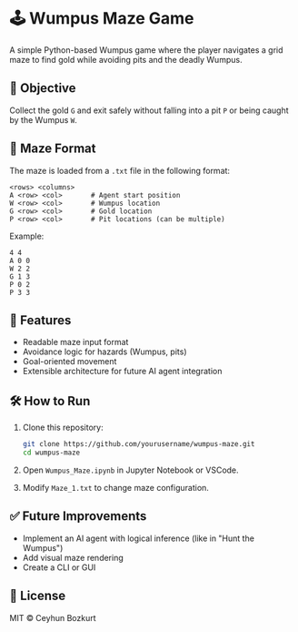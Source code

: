 # 🕹️ Wumpus Maze Game

A simple Python-based Wumpus game where the player navigates a grid maze to find gold while avoiding pits and the deadly Wumpus.

## 🎯 Objective

Collect the gold `G` and exit safely without falling into a pit `P` or being caught by the Wumpus `W`.

## 📂 Maze Format

The maze is loaded from a `.txt` file in the following format:

```
<rows> <columns>
A <row> <col>       # Agent start position
W <row> <col>       # Wumpus location
G <row> <col>       # Gold location
P <row> <col>       # Pit locations (can be multiple)
```

Example:
```
4 4
A 0 0
W 2 2
G 1 3
P 0 2
P 3 3
```

## 🚀 Features

- Readable maze input format
- Avoidance logic for hazards (Wumpus, pits)
- Goal-oriented movement
- Extensible architecture for future AI agent integration

## 🛠️ How to Run

1. Clone this repository:
   ```bash
   git clone https://github.com/yourusername/wumpus-maze.git
   cd wumpus-maze
   ```

2. Open `Wumpus_Maze.ipynb` in Jupyter Notebook or VSCode.

3. Modify `Maze_1.txt` to change maze configuration.

## ✅ Future Improvements

- Implement an AI agent with logical inference (like in "Hunt the Wumpus")
- Add visual maze rendering
- Create a CLI or GUI

## 📝 License

MIT © Ceyhun Bozkurt
